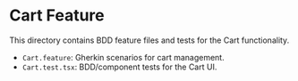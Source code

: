# Cart Feature

This directory contains BDD feature files and tests for the Cart functionality.
- `Cart.feature`: Gherkin scenarios for cart management.
- `Cart.test.tsx`: BDD/component tests for the Cart UI.
